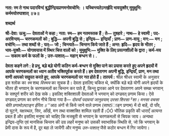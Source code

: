 **नता: स्म ते नाथ पदारविन्दं** **बुद्धीन्द्रियप्राणमनोवचोभि: ।** **यच्चिन्त्यतेऽन्तर्हृदि भावयुक्तैर्** **मुमुक्षुभि: कर्ममयोरुपाशात् ॥ ७॥** 

**शब्दार्थ** 

**श्री-देवा: ऊचु:—** **देवताओं ने कहा** **; नता: स्म—** **हम नतमस्तक हैं** **; ते—** **तुश्हारे** **; नाथ—** **हे स्वामी** **; पद-अरविन्दम्—** **चरणकमलों** **को** **; बुद्धि—** **अपनी बुद्धि से** **; इन्द्रिय—** **इन्द्रियाँ** **; प्राण—** **प्राण-वायु** **; मन:—** **मन** **; वचोभि:—** **तथा शब्दों से** **; यत्—** **जो** **;** **चिन्त्यते—** **चिन्तन किये जाते हैं** **; अन्त: हृदि—** **हृदय के भीतर** **; भाव-युक्तै:—** **योगावयास में स्थिर चित्त वालों को** **; मुमुक्षुभि:—** **मुक्ति के लिए प्रयत्नशीलों के द्वारा** **; कर्म-मय—** **सकाम कर्म के फलों के** **; उरु-पाशात्—** **महान् बन्धन से।** **.** 

**देवता कहने लगे : हे प्रभु, बड़े बड़े योगी कठिन कर्म-बन्धन से मुक्ति पाने का प्रयास करते** **हुए अपने हृदयों में आपके चरणकमलों का ध्यान अतीव भक्तिपूर्वक करते हैं। हम देवतागण** **अपनी बुद्धि, इन्द्रियाँ, प्राण, मन तथा वाणी आपको समॢपत करते हुए, आपके चरणकमलों पर** **नत होते हैं।** **तात्पर्य :** श्रील श्रीधर स्वामी के अनुसार इस श्लोक का *स्म* शब्द *विस्मय* का सूचक है। देवता इसलिए चकित थे, क्योंकि बड़े बड़े योगी अपने हृदयों के भीतर ही भगवान् के चरणकमलों का चिन्तन कर पाते हैं, किन्तु द्वारका आने पर देवतागण अपने समक्ष भगवान् के सश्पूर्ण शरीर को देख सके। इसलिए शक्तिशाली देवताओं ने भगवान् को दण्डवत् प्रणाम किया। ऐसे दण्डवत् प्रणाम का वर्णन नीचे किया गया है— *दोवर्यां पदावयां जानुवयाम्* *उरसा शिरसा ²शा।* *मनसा वचसा चेति* *प्रणामोऽष्टाङ्ग ईरित:॥* ''आठ अंगों से किये जाने वाले प्रणाम (साष्टïाङ्ग प्रणाम) में दो बाहें, दो पाँव, दो घुटने, वक्षस्थल, सिर, आँखें, मन तथा वाक्शक्ति शामिल रहती हैं।ÓÓ भौतिक प्रकृति की धाराएँ अत्यन्त प्रबल हैं और इसलिए मनुष्य को चाहिए कि मजबूती से भगवान् के चरणकमलों से चिपक जाय। अन्यथा इन्द्रिय-तृप्ति एवं मानसिक चिन्तन की उग्र लहरें मनुष्य को उसकी स्वाभाविक स्थिति से, जो कि भगवान् के प्रेमी दास के रूप में है, दूर बहा ले जायेंगी और मनुष्य *उरु-पाशात्* जैसे कठोर बन्धन में गिर जायेगा।  